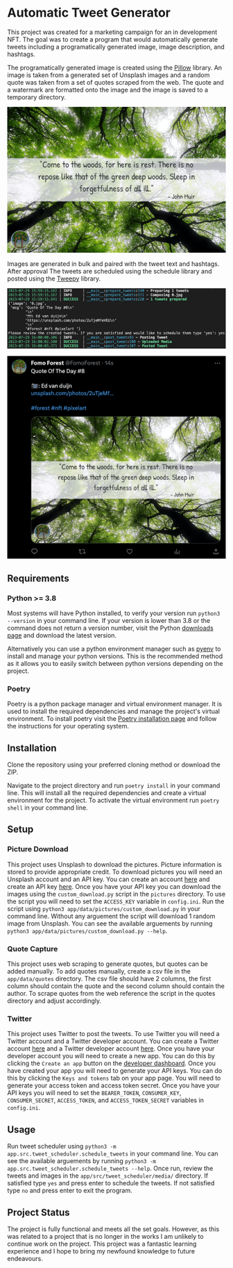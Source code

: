 # Automatic Tweet Generator

This project was created for a marketing campaign for an in development NFT. The goal was to create a program that would
automatically generate tweets including a programatically generated image, image description, and hashtags.

The programatically generated image is created using the [Pillow](https://pillow.readthedocs.io/en/stable/) library. An image is taken from a generated set of Unsplash images and a random quote was taken from a set of quotes scraped from the web. The quote and a watermark are formatted onto the image and the image is saved to a temporary directory.

![Generated Image](./generated-image.jpg)

Images are generated in bulk and paired with the tweet text and hashtags. After approval The tweets are scheduled using the schedule library and posted using the [Tweepy](https://www.tweepy.org/) library.

![Generated Image](./console-output.png)

![Generated Image](./generated-tweet.png)

## Requirements

### Python >= 3.8

Most systems will have Python installed, to verify your version run `python3 --version` in your command line. If your version is lower than 3.8 or the command does not return a version number, visit the Python [downloads page](https://www.python.org/downloads/) and download the latest version.

Alternatively you can use a python environment manager such as [pyenv](https://github.com/pyenv/pyenv) to install and manage your python versions. This is the recommended method as it allows you to easily switch between python versions depending on the project.

### Poetry

Poetry is a python package manager and virtual environment manager. It is used to install the required dependencies and manage the project's virtual environment. To install poetry visit the [Poetry installation page](https://python-poetry.org/docs/#installation) and follow the instructions for your operating system.

## Installation

Clone the repository using your preferred cloning method or download the ZIP.

Navigate to the project directory and run `poetry install` in your command line. This will install all the required dependencies and create a virtual environment for the project. To activate the virtual environment run `poetry shell` in your command line.

## Setup

### Picture Download

This project uses Unsplash to download the pictures. Picture information is stored to provide appropriate credit. To download pictures you will need an Unsplash account and an API key. You can create an account [here](https://unsplash.com/join) and create an API key [here](https://unsplash.com/oauth/applications). Once you have your API key you can download the images using the `custom_download.py` script in the `pictures` directory. To use the script you will need to set the `ACCESS_KEY` variable in `config.ini`. Run the script using `python3 app/data/pictures/custom_download.py` in your command line. Without any arguement the script will download 1 random image from Unsplash. You can see the available arguements by running `python3 app/data/pictures/custom_download.py --help`.

### Quote Capture

This project uses web scraping to generate quotes, but quotes can be added manually. To add quotes manually, create a csv file in the `app/data/quotes` directory. The csv file should have 2 columns, the first column should contain the quote and the second column should contain the author. To scrape quotes from the web reference the script in the quotes directory and adjust accordingly.

### Twitter

This project uses Twitter to post the tweets. To use Twitter you will need a Twitter account and a Twitter developer account. You can create a Twitter account [here](https://twitter.com/i/flow/signup) and a Twitter developer account [here](https://developer.twitter.com/en/apply-for-access). Once you have your developer account you will need to create a new app. You can do this by clicking the `Create an app` button on the [developer dashboard](https://developer.twitter.com/en/portal/dashboard). Once you have created your app you will need to generate your API keys. You can do this by clicking the `Keys and tokens` tab on your app page. You will need to generate your access token and access token secret. Once you have your API keys you will need to set the `BEARER_TOKEN`, `CONSUMER_KEY`, `CONSUMER_SECRET`, `ACCESS_TOKEN`, and `ACCESS_TOKEN_SECRET` variables in `config.ini`.

## Usage

Run tweet scheduler using `python3 -m app.src.tweet_scheduler.schedule_tweets` in your command line. You can see the available arguements by running `python3 -m app.src.tweet_scheduler.schedule_tweets --help`. Once run, review the tweets and images in the `app/src/tweet_scheduler/media/` directory. If satisfied type `yes` and press enter to schedule the tweets. If not satisfied type `no` and press enter to exit the program.

## Project Status

The project is fully functional and meets all the set goals. However, as this was related to a project that is no longer in the works I am unlikely to continue work on the project. This project was a fantastic learning experience and I hope to bring my newfound knowledge to future endeavours.